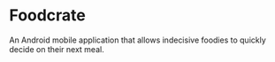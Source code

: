 # Foodcrate
An Android mobile application that allows indecisive foodies to quickly decide on their next meal.
